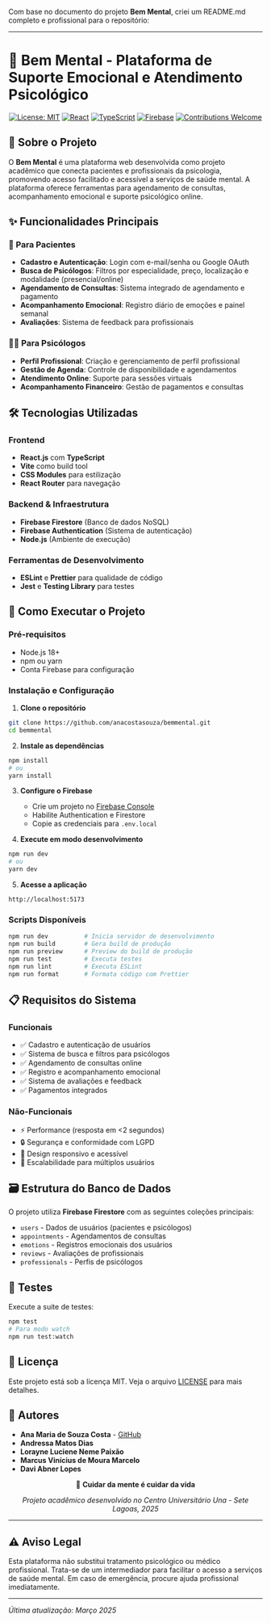 Com base no documento do projeto **Bem Mental**, criei um README.md completo e profissional para o repositório:

---

# 🧠 Bem Mental - Plataforma de Suporte Emocional e Atendimento Psicológico

<div align="center">

[![License: MIT](https://img.shields.io/badge/License-MIT-blue.svg)](https://opensource.org/licenses/MIT)
[![React](https://img.shields.io/badge/React-18.2.0-%2361DAFB)](https://reactjs.org/)
[![TypeScript](https://img.shields.io/badge/TypeScript-5.0+-%233178C6)](https://www.typescriptlang.org/)
[![Firebase](https://img.shields.io/badge/Firebase-9.22.0-%23FFCA28)](https://firebase.google.com/)
[![Contributions Welcome](https://img.shields.io/badge/contributions-welcome-brightgreen.svg)](https://github.com/anacostasouza/bemmental/issues)

</div>

## 📖 Sobre o Projeto

O **Bem Mental** é uma plataforma web desenvolvida como projeto acadêmico que conecta pacientes e profissionais da psicologia, promovendo acesso facilitado e acessível a serviços de saúde mental. A plataforma oferece ferramentas para agendamento de consultas, acompanhamento emocional e suporte psicológico online.

## ✨ Funcionalidades Principais

### 👥 Para Pacientes
- **Cadastro e Autenticação**: Login com e-mail/senha ou Google OAuth
- **Busca de Psicólogos**: Filtros por especialidade, preço, localização e modalidade (presencial/online)
- **Agendamento de Consultas**: Sistema integrado de agendamento e pagamento
- **Acompanhamento Emocional**: Registro diário de emoções e painel semanal
- **Avaliações**: Sistema de feedback para profissionais

### 🧑‍⚕️ Para Psicólogos
- **Perfil Profissional**: Criação e gerenciamento de perfil profissional
- **Gestão de Agenda**: Controle de disponibilidade e agendamentos
- **Atendimento Online**: Suporte para sessões virtuais
- **Acompanhamento Financeiro**: Gestão de pagamentos e consultas

## 🛠️ Tecnologias Utilizadas

### Frontend
- **React.js** com **TypeScript**
- **Vite** como build tool
- **CSS Modules** para estilização
- **React Router** para navegação

### Backend & Infraestrutura
- **Firebase Firestore** (Banco de dados NoSQL)
- **Firebase Authentication** (Sistema de autenticação)
- **Node.js** (Ambiente de execução)

### Ferramentas de Desenvolvimento
- **ESLint** e **Prettier** para qualidade de código
- **Jest** e **Testing Library** para testes

## 🚀 Como Executar o Projeto

### Pré-requisitos
- Node.js 18+
- npm ou yarn
- Conta Firebase para configuração

### Instalação e Configuração

1. **Clone o repositório**
```bash
git clone https://github.com/anacostasouza/bemmental.git
cd bemmental
```

2. **Instale as dependências**
```bash
npm install
# ou
yarn install
```

3. **Configure o Firebase**
   - Crie um projeto no [Firebase Console](https://console.firebase.google.com/)
   - Habilite Authentication e Firestore
   - Copie as credenciais para `.env.local`

4. **Execute em modo desenvolvimento**
```bash
npm run dev
# ou
yarn dev
```

5. **Acesse a aplicação**
```
http://localhost:5173
```

### Scripts Disponíveis

```bash
npm run dev          # Inicia servidor de desenvolvimento
npm run build        # Gera build de produção
npm run preview      # Preview do build de produção
npm run test         # Executa testes
npm run lint         # Executa ESLint
npm run format       # Formata código com Prettier
```

## 📋 Requisitos do Sistema

### Funcionais
- ✅ Cadastro e autenticação de usuários
- ✅ Sistema de busca e filtros para psicólogos
- ✅ Agendamento de consultas online
- ✅ Registro e acompanhamento emocional
- ✅ Sistema de avaliações e feedback
- ✅ Pagamentos integrados

### Não-Funcionais
- ⚡ Performance (resposta em <2 segundos)
- 🔒 Segurança e conformidade com LGPD
- 📱 Design responsivo e acessível
- 🔄 Escalabilidade para múltiplos usuários

## 🗃️ Estrutura do Banco de Dados

O projeto utiliza **Firebase Firestore** com as seguintes coleções principais:

- `users` - Dados de usuários (pacientes e psicólogos)
- `appointments` - Agendamentos de consultas
- `emotions` - Registros emocionais dos usuários
- `reviews` - Avaliações de profissionais
- `professionals` - Perfis de psicólogos

## 🧪 Testes

Execute a suite de testes:
```bash
npm test
# Para modo watch
npm run test:watch
```

## 📄 Licença

Este projeto está sob a licença MIT. Veja o arquivo [LICENSE](LICENSE) para mais detalhes.

## 👥 Autores

- **Ana Maria de Souza Costa** - [GitHub](https://github.com/anacostasouza)
- **Andressa Matos Dias**
- **Lorayne Luciene Neme Paixão**
- **Marcus Vinícius de Moura Marcelo**
- **Davi Abner Lopes**

<div align="center">
  
💙 **Cuidar da mente é cuidar da vida**

*Projeto acadêmico desenvolvido no Centro Universitário Una - Sete Lagoas, 2025*

</div>

---

## ⚠️ Aviso Legal

Esta plataforma não substitui tratamento psicológico ou médico profissional. Trata-se de um intermediador para facilitar o acesso a serviços de saúde mental. Em caso de emergência, procure ajuda profissional imediatamente.

---

*Última atualização: Março 2025*
